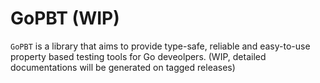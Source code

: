 # GoPBT (WIP) #

`GoPBT` is a library that aims to provide type-safe, reliable and easy-to-use property based testing tools for Go deveolpers. (WIP, detailed documentations will be generated on tagged releases)

